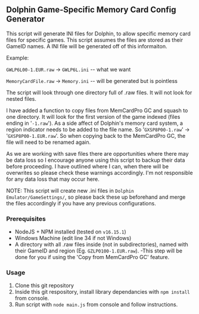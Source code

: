 ## Dolphin Game-Specific Memory Card Config Generator

This script will generate INI files for Dolphin, to allow specific memory card files for specific games.
This script assumes the files are stored as their GameID names. A INI file will be generated off of this informaiton.

Example:

`GWLP6L00-1.EUR.raw` -> `GWLP6L.ini`      -- what we want

`MemoryCardFile.raw` -> `Memory.ini`      -- will be generated but is pointless

The script will look through one directory full of .raw files. It will not look for nested files.

I have added a function to copy files from MemCardPro GC and squash to one directory. It will look for the first version of the game indexed (files ending in '`-1.raw`'). As a side affect of Dolphin's memory card system, a region indicator needs to be added to the file name. So '`GXSP8P00-1.raw`' -> '`GXSP8P00-1.EUR.raw`'. So when copying back to the MemCardPro GC, the  file will need to be renamed again.

As we are working with save files there are opportunities where there may be data loss so I encourage anyone using this script to backup their data before proceeding. I have outlined where I can, when there will be overwrites so please check these warnings accordingly. I'm not responsible for any data loss that may occur here.

NOTE: This script will create new .ini files in `Dolphin Emulator/GameSettings/`, so please back these up beforehand and merge the files accordingly if you have any previous configurations. 

### Prerequisites

- NodeJS + NPM installed (tested on `v16.15.1`)
- Windows Machine (edit line 34 if not Windows)
- A directory with all .raw files inside (not in subdirectories), named with their GameID and region (Eg. `GZLP0100-1.EUR.raw`). -This step will be done for you if using the 'Copy from MemCardPro GC' feature. 


### Usage

1. Clone this git repository
2. Inside this git respository, install library dependancies with `npm install` from console.
3. Run script with `node main.js` from console and follow instructions.